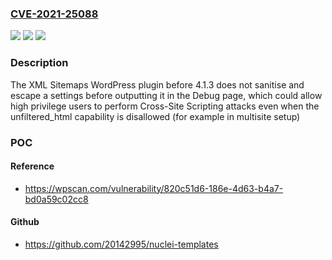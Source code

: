 ### [CVE-2021-25088](https://cve.mitre.org/cgi-bin/cvename.cgi?name=CVE-2021-25088)
![](https://img.shields.io/static/v1?label=Product&message=XML%20Sitemaps&color=blue)
![](https://img.shields.io/static/v1?label=Version&message=4.1.3%3C%204.1.3%20&color=brighgreen)
![](https://img.shields.io/static/v1?label=Vulnerability&message=CWE-79%20Cross-site%20Scripting%20(XSS)&color=brighgreen)

### Description

The XML Sitemaps WordPress plugin before 4.1.3 does not sanitise and escape a settings before outputting it in the Debug page, which could allow high privilege users to perform Cross-Site Scripting attacks even when the unfiltered_html capability is disallowed (for example in multisite setup)

### POC

#### Reference
- https://wpscan.com/vulnerability/820c51d6-186e-4d63-b4a7-bd0a59c02cc8

#### Github
- https://github.com/20142995/nuclei-templates

